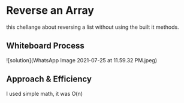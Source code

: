 # Reverse an Array

this chellange about reversing a list without using the built it methods.

## Whiteboard Process

![solution](WhatsApp Image 2021-07-25 at 11.59.32 PM.jpeg)

## Approach & Efficiency

I used simple math, it was O(n)
